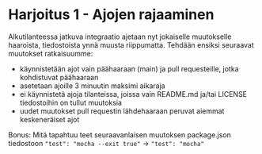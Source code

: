 # Harjoitus 1 - Ajojen rajaaminen

Alkutilanteessa jatkuva integraatio ajetaan nyt jokaiselle muutokselle haaroista, tiedostoista ynnä muusta riippumatta. Tehdään ensiksi seuraavat muutokset ratkaisuumme:

- käynnistetään ajot vain päähaaraan (main) ja pull requesteille, jotka kohdistuvat päähaaraan
- asetetaan ajoille 3 minuutin maksimi aikaraja
- ei käynnistetä ajoja tilanteissa, joissa vain README.md ja/tai LICENSE tiedostoihin on tullut muutoksia
- uudet muutokset pull requestin lähdehaaraan peruvat aiemmat keskeneräiset ajot

Bonus: Mitä tapahtuu teet seuraavanlaisen muutoksen package.json tiedostoon
`"test": "mocha --exit true"` -> `"test": "mocha"`
